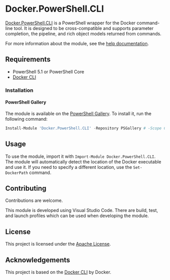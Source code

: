 # Docker.PowerShell.CLI

[Docker.PowerShell.CLI](https://github.com/Stroniax/Docker.PowerShell.CLI) is a PowerShell wrapper for the Docker
command-line tool. It is designed to be cross-compatible and supports parameter completion, the pipeline, and
rich object models returned from commands.

For more information about the module, see the [help documentation](./docs/Docker.PowerShell.CLI.md).

## Requirements

- PowerShell 5.1 or PowerShell Core
- [Docker CLI](https://docs.docker.com/engine/reference/commandline/cli/)

### Installation

#### PowerShell Gallery

The module is available on the [PowerShell Gallery](https://www.powershellgallery.com/packages/Docker.PowerShell.CLI/).
To install it, run the following command:

```powershell
Install-Module 'Docker.PowerShell.CLI' -Repository PSGallery # -Scope CurrentUser
```

## Usage

To use the module, import it with `Import-Module Docker.PowerShell.CLI`. The module will automatically detect the
location of the Docker executable and use it. If you need to specify a different location, use the `Set-DockerPath`
command.

## Contributing

Contributions are welcome.

This module is developed using Visual Studio Code. There are build, test, and launch profiles which
can be used when developing the module.

## License

This project is licensed under the [Apache License](./LICENSE).

## Acknowledgements

This project is based on the [Docker CLI](https://github.com/docker/cli) by Docker.
